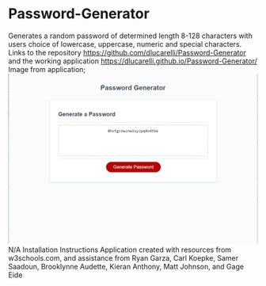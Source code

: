 # Password-Generator
Generates a random password of determined length 8-128 characters with users choice of lowercase, uppercase, numeric and special characters.
Links to the repository https://github.com/dlucarelli/Password-Generator and the working application https://dlucarelli.github.io/Password-Generator/
Image from application;
![password-generator](Password_Generator.PNG)
N/A Installation Instructions
Application created with resources from w3schools.com, and assistance from Ryan Garza, Carl Koepke, Samer Saadoun, Brooklynne Audette, Kieran Anthony, Matt Johnson, and Gage Eide

